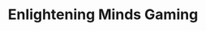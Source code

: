 ---
title: "Enlightening Minds Gaming"
url: /rochester/enlightening-minds-gaming/
shop: Allgemein
---